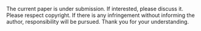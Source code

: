 The current paper is under submission. If interested, please discuss it. Please respect copyright. If there is any infringement without informing the author, responsibility will be pursued. Thank you for your understanding.
